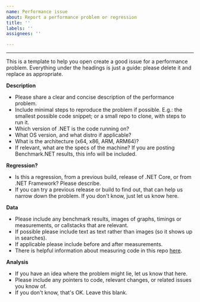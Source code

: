 ```yaml
---
name: Performance issue
about: Report a performance problem or regression
title: ''
labels: ''
assignees: ''

---
```


****
This is a template to help you open create a good issue for a performance problem. Everything under the headings is just a guide: please delete it and replace as appropriate.

**Description**
* Please share a clear and concise description of the performance problem. 
* Include minimal steps to reproduce the problem if possible. E.g.: the smallest possible code snippet; or a small repo to clone, with steps to run it.
* Which version of .NET is the code running on?
* What OS version, and what distro if applicable?
* What is the architecture (x64, x86, ARM, ARM64)?
* If relevant, what are the specs of the machine? If you are posting Benchmark.NET results, this info will be included.

**Regression?**
* Is this a regression, from a previous build, release of .NET Core, or from .NET Framework? Please describe.
* If you can try a previous release or build to find out, that can help us narrow down the problem. If you don't know, just let us know here.

**Data**
* Please include any benchmark results, images of graphs, timings or measurements, or callstacks that are relevant.
* If possible please include text as text rather than images (so it shows up in searches).
* If applicable please include before and after measurements.
* There is helpful information about measuring code in this repo [here](https://github.com/dotnet/performance/blob/master/docs/benchmarking-workflow-dotnet-runtime.md).

**Analysis**
* If you have an idea where the problem might lie, let us know that here.
* Please include any pointers to code, relevant changes, or related issues you know of.
* If you don't know, that's OK. Leave this blank.
